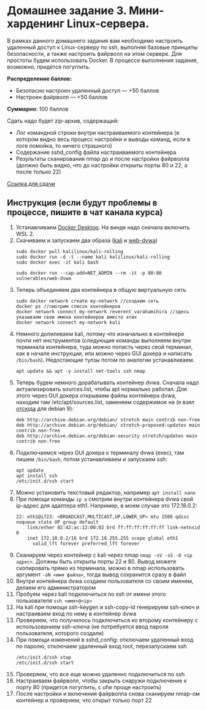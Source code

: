 # Домашнее задание 3. Мини-харденинг Linux-сервера.
В рамках данного домашнего задания вам необходимо настроить удаленный доступ к Linux-серверу по ssh, 
выполняя базовые принципы безопасности, а также настроить файрволл на этом сервере. Для простоты будем использовать Docker.
В процессе выполнения задания, возможно, придется погуглить.

**Распределение баллов:**
- Безопасно настроен удаленный доступ — +50 баллов
- Настроен файрволл — +50 баллов

**Суммарно**: 100 баллов

Сдать надо будет zip-архив, содержащий:
- Лог командной строки внутри настраиваемого контейнера (в котором видно весь процесс настройки и выводы команд, если в логе помойка, то ничего страшного)
- Содержание sshd_config файла настраиваемого контейнера
- Результаты сканирования nmap до и после настройки файрволла (должно быть видно, что до настройки открыты порты 80 и 22, а после только 22)

[Ссылка для сдачи](https://forms.gle/6YRwzqUdzPRGhgqt9)

## Инструкция (если будут проблемы в процессе, пишите в чат канала курса)
1. Устанавливаем [Docker Desktop](https://www.docker.com/products/docker-desktop/). На винде надо сначала включить WSL 2.
2. Скачиваем и запускаем два образа ([kali](https://hub.docker.com/r/kalilinux/kali-rolling) и [web-dvwa](https://hub.docker.com/r/vulnerables/web-dvwa))
   ```
   sudo docker pull kalilinux/kali-rolling
   sudo docker run -d -t --name kali kalilinux/kali-rolling
   sudo docker exec -it kali bash
   ```
   ```
   sudo docker run --cap-add=NET_ADMIN --rm -it -p 80:80 vulnerables/web-dvwa
   ``` 
3. Теперь объединяем два контейнера в общую виртуальную сеть
   ```
   sudo docker network create my-network //создаем сеть
   docker ps //смотрим список контейнеров
   docker network connect my-network reverent_varahamihira //здесь указываем свои имена контейнеров вместо этих
   docker network connect my-network kali 
   ```
4. Немного допиливаем kali, потому что изначально в контейнере почти нет инструментов (следующие команды выполняем внутри терминала контейнера,
   туда можно попасть через свой терминал, как в начале инструкции, или можно через GUI докера и написать `/bin/bash`). Недостающие тулзы потом по аналогии устанавливаем.
   ```
   apt update && apt -y install net-tools ssh nmap
   ```
5. Теперь будем немного дорабатывать контейнер dvwa. Сначала надо актуализировать sources.list, чтобы apt нормально работал. Для этого через GUI докера
   открываем файлы контейнера dvwa, находим там /etc/apt/sources.list, заменяем содержимое на (я взял [отсюда](https://debiansupport.com/mirrors/) для debian 9):
   ```
   deb http://archive.debian.org/debian/ stretch main contrib non-free
   deb http://archive.debian.org/debian/ stretch-proposed-updates main contrib non-free
   deb http://archive.debian.org/debian-security stretch/updates main contrib non-free
   ```
6. Подключаемся через GUI докера к терминалу dvwa (exec), там пишем `/bin/bash`, потом устанавливаем и запускаем ssh:
   ```
   apt update
   apt install ssh
   /etc/init.d/ssh start
   ```
7. Можно установить текстовый редактор, например `apt install nano`
8. При помощи команды `ip a` смотрим внутри контейнера dvwa свой ip-адрес для адаптера eth1. Например, в моем случае это 172.18.0.2:
   ```
   22: eth1@if23: <BROADCAST,MULTICAST,UP,LOWER_UP> mtu 1500 qdisc noqueue state UP group default 
       link/ether 02:42:ac:12:00:02 brd ff:ff:ff:ff:ff:ff link-netnsid 0
       inet 172.18.0.2/16 brd 172.18.255.255 scope global eth1
         valid_lft forever preferred_lft forever
   ```
9. Сканируем через контейнер с kali через nmap `nmap -sV -sS -O <ip адрес>`. Должны быть открыты порты 22 и 80. Вывод можете скопировать прямо из терминала, можно в nmap использовать аргумент `-oN <имя файла>`, тогда вывод сохранится сразу в файл
10. Внутри контейнера dvwa создаем пользователя со своим именем, делаем его администратором
11. Пробуем через kali подключиться по ssh от имени этого пользователя `ssh <имя>@<ip>`
12. На kali при помощи ssh-keygen и ssh-copy-id генерируем ssh-ключ и настраиваем вход по нему в контейнер dvwa
13. Проверяем, что получилось подключиться ко второму контейнеру с использованием ssh-ключа (не потребуется ввод пароля пользователя, которого создали)
14. При помощи изменений в sshd_config: отключаем удаленный вход по паролю, отключаем удаленный вход root, перезапускаем ssh
    ```
    /etc/init.d/ssh stop
    /etc/init.d/ssh start
    ```
16. Проверяем, что все еще можно удаленно подключиться по ssh
17. Настраиваем файрволл, чтобы закрыть снаружи подключение к порту 80 (придется погуглить, с ufw проще настроить)
18. После настройки и включения файрволла снова сканируем nmap-ом контейнер и проверяем, что открыт только порт 22
